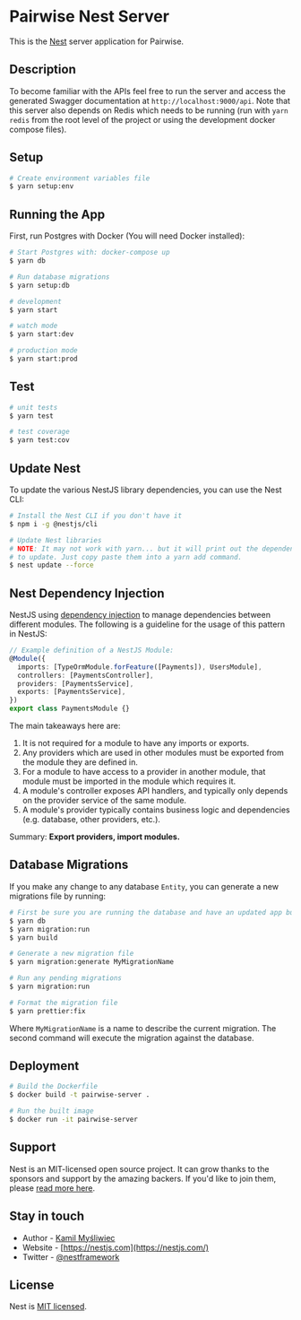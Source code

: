 # Pairwise Nest Server

This is the [Nest](https://github.com/nestjs/nest) server application for Pairwise.

## Description

To become familiar with the APIs feel free to run the server and access the generated Swagger documentation at `http://localhost:9000/api`. Note that this server also depends on Redis which needs to be running (run with `yarn redis` from the root level of the project or using the development docker compose files).

## Setup

```bash
# Create environment variables file
$ yarn setup:env
```

## Running the App

First, run Postgres with Docker (You will need Docker installed):

```bash
# Start Postgres with: docker-compose up
$ yarn db

# Run database migrations
$ yarn setup:db
```

```bash
# development
$ yarn start

# watch mode
$ yarn start:dev

# production mode
$ yarn start:prod
```

## Test

```bash
# unit tests
$ yarn test

# test coverage
$ yarn test:cov
```

## Update Nest

To update the various NestJS library dependencies, you can use the Nest CLI:

```bash
# Install the Nest CLI if you don't have it
$ npm i -g @nestjs/cli

# Update Nest libraries
# NOTE: It may not work with yarn... but it will print out the dependencies you need
# to update. Just copy paste them into a yarn add command.
$ nest update --force
```

## Nest Dependency Injection

NestJS using [dependency injection](https://docs.nestjs.com/providers#dependency-injection) to manage dependencies between different modules. The following is a guideline for the usage of this pattern in NestJS:

```typescript
// Example definition of a NestJS Module:
@Module({
  imports: [TypeOrmModule.forFeature([Payments]), UsersModule],
  controllers: [PaymentsController],
  providers: [PaymentsService],
  exports: [PaymentsService],
})
export class PaymentsModule {}
```

The main takeaways here are:

1. It is not required for a module to have any imports or exports.
2. Any providers which are used in other modules must be exported from the module they are defined in.
3. For a module to have access to a provider in another module, that module must be imported in the module which requires it.
4. A module's controller exposes API handlers, and typically only depends on the provider service of the same module.
5. A module's provider typically contains business logic and dependencies (e.g. database, other providers, etc.).

Summary: **Export providers, import modules.**

## Database Migrations

If you make any change to any database `Entity`, you can generate a new migrations file by running:

```bash
# First be sure you are running the database and have an updated app build
$ yarn db
$ yarn migration:run
$ yarn build

# Generate a new migration file
$ yarn migration:generate MyMigrationName

# Run any pending migrations
$ yarn migration:run

# Format the migration file
$ yarn prettier:fix
```

Where `MyMigrationName` is a name to describe the current migration. The second command will execute the migration against the database.

## Deployment

```bash
# Build the Dockerfile
$ docker build -t pairwise-server .

# Run the built image
$ docker run -it pairwise-server
```

## Support

Nest is an MIT-licensed open source project. It can grow thanks to the sponsors and support by the amazing backers. If you'd like to join them, please [read more here](https://docs.nestjs.com/support).

## Stay in touch

- Author - [Kamil Myśliwiec](https://kamilmysliwiec.com)
- Website - [https://nestjs.com](https://nestjs.com/)
- Twitter - [@nestframework](https://twitter.com/nestframework)

## License

Nest is [MIT licensed](LICENSE).
